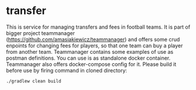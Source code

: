 # transfer

This is service for managing transfers and fees in football teams. It is part of bigger project teammanager (https://github.com/amasiakiewicz/teammanager) and offers some crud enpoints for changing fees for players, so that one team can buy a player from another team. Teammanager contains some examples of use as postman definitions. You can use is as standalone docker container. Teammanager also offers docker-compose config for it. Please build it before use by firing command in cloned directory:
```
./gradlew clean build
```
